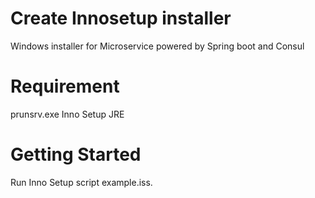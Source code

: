 # Create Innosetup installer
Windows installer for Microservice powered by Spring boot and Consul


# Requirement

prunsrv.exe
Inno Setup
JRE

# Getting Started
Run Inno Setup script example.iss. 